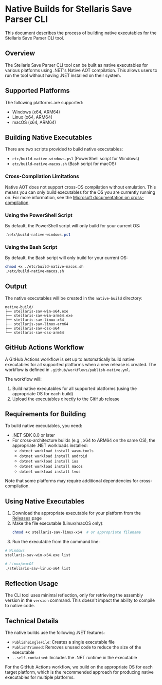 # Native Builds for Stellaris Save Parser CLI

This document describes the process of building native executables for the Stellaris Save Parser CLI tool.

## Overview

The Stellaris Save Parser CLI tool can be built as native executables for various platforms using .NET's Native AOT compilation. This allows users to run the tool without having .NET installed on their system.

## Supported Platforms

The following platforms are supported:

- Windows (x64, ARM64)
- Linux (x64, ARM64)
- macOS (x64, ARM64)

## Building Native Executables

There are two scripts provided to build native executables:

- `etc/build-native-windows.ps1` (PowerShell script for Windows)
- `etc/build-native-macos.sh` (Bash script for macOS)

### Cross-Compilation Limitations

Native AOT does not support cross-OS compilation without emulation. This means you can only build executables for the OS you are currently running on. For more information, see the [Microsoft documentation on cross-compilation](https://learn.microsoft.com/en-us/dotnet/core/deploying/native-aot/cross-compile).

### Using the PowerShell Script

By default, the PowerShell script will only build for your current OS:

```powershell
.\etc\build-native-windows.ps1
```

### Using the Bash Script

By default, the Bash script will only build for your current OS:

```bash
chmod +x ./etc/build-native-macos.sh
./etc/build-native-macos.sh
```

## Output

The native executables will be created in the `native-build` directory:

```
native-build/
├── stellaris-sav-win-x64.exe
├── stellaris-sav-win-arm64.exe
├── stellaris-sav-linux-x64
├── stellaris-sav-linux-arm64
├── stellaris-sav-osx-x64
└── stellaris-sav-osx-arm64
```

## GitHub Actions Workflow

A GitHub Actions workflow is set up to automatically build native executables for all supported platforms when a new release is created. The workflow is defined in `.github/workflows/publish-native.yml`.

The workflow will:
1. Build native executables for all supported platforms (using the appropriate OS for each build)
2. Upload the executables directly to the GitHub release

## Requirements for Building

To build native executables, you need:

- .NET SDK 8.0 or later
- For cross-architecture builds (e.g., x64 to ARM64 on the same OS), the appropriate .NET workloads installed:
  - `dotnet workload install wasm-tools`
  - `dotnet workload install android`
  - `dotnet workload install ios`
  - `dotnet workload install macos`
  - `dotnet workload install tvos`

Note that some platforms may require additional dependencies for cross-compilation.

## Using Native Executables

1. Download the appropriate executable for your platform from the [Releases](https://github.com/mageesoft/stellaris-sav-parser/releases) page
2. Make the file executable (Linux/macOS only):
   ```bash
   chmod +x stellaris-sav-linux-x64  # or appropriate filename
   ```
3. Run the executable from the command line:

```bash
# Windows
stellaris-sav-win-x64.exe list

# Linux/macOS
./stellaris-sav-linux-x64 list
```

## Reflection Usage

The CLI tool uses minimal reflection, only for retrieving the assembly version in the `version` command. This doesn't impact the ability to compile to native code.

## Technical Details

The native builds use the following .NET features:

- `PublishSingleFile`: Creates a single executable file
- `PublishTrimmed`: Removes unused code to reduce the size of the executable
- `--self-contained`: Includes the .NET runtime in the executable

For the GitHub Actions workflow, we build on the appropriate OS for each target platform, which is the recommended approach for producing native executables for multiple platforms. 